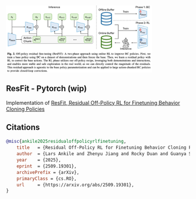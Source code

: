 <img src="./resfit-fig2.png" width="400px"></img>

## ResFit - Pytorch (wip)

Implementation of [ResFit, Residual Off-Policy RL for Finetuning Behavior Cloning Policies](https://residual-offpolicy-rl.github.io/)

## Citations

```bibtex
@misc{ankile2025residualoffpolicyrlfinetuning,
    title   = {Residual Off-Policy RL for Finetuning Behavior Cloning Policies}, 
    author  = {Lars Ankile and Zhenyu Jiang and Rocky Duan and Guanya Shi and Pieter Abbeel and Anusha Nagabandi},
    year    = {2025},
    eprint  = {2509.19301},
    archivePrefix = {arXiv},
    primaryClass = {cs.RO},
    url     = {https://arxiv.org/abs/2509.19301}, 
}
```
